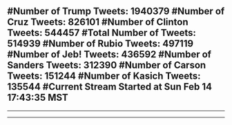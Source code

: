 #Number of Trump Tweets: 1940379
#Number of Cruz Tweets: 826101
#Number of Clinton Tweets: 544457
#Total Number of Tweets: 514939 
#Number of Rubio Tweets: 497119
#Number of Jeb! Tweets: 436592
#Number of Sanders Tweets: 312390
#Number of Carson Tweets: 151244
#Number of Kasich Tweets: 135544
#Current Stream Started at Sun Feb 14 17:43:35 MST
---
---
---
